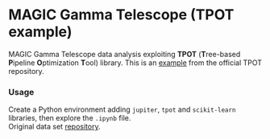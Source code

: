 # MAGIC Gamma Telescope (TPOT example)
MAGIC Gamma Telescope data analysis exploiting **TPOT** (**T**ree-based **P**ipeline **O**ptimization **T**ool) library. This is an [example](https://github.com/EpistasisLab/tpot/tree/master/tutorials/MAGIC%20Gamma%20Telescope) from the official TPOT repository.

### Usage
Create a Python environment adding `jupiter`, `tpot` and `scikit-learn` libraries, then explore the `.ipynb` file.<br>Original data set [repository](https://archive.ics.uci.edu/ml/datasets/MAGIC+Gamma+Telescope).  
